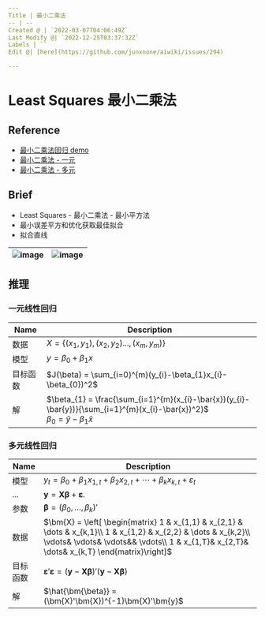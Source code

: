 ```yaml
---
Title | 最小二乘法
-- | --
Created @ | `2022-03-07T04:06:49Z`
Last Modify @| `2022-12-25T03:37:32Z`
Labels | ``
Edit @| [here](https://github.com/junxnone/aiwiki/issues/294)

---
```

# Least Squares 最小二乘法 

## Reference
- [最小二乘法回归 demo](https://phet.colorado.edu/sims/html/least-squares-regression/latest/least-squares-regression_en.html)
- [最小二乘法 - 一元](https://otexts.com/fppcn/least-squares.html)
- [最小二乘法 - 多元](https://otexts.com/fppcn/regression-matrices.html)

## Brief
- Least Squares - 最小二乘法 - 最小平方法
- 最小误差平方和优化获取最佳拟合
- 拟合直线


![image](https://user-images.githubusercontent.com/2216970/156966154-4eabd265-57ec-4b1b-9c2a-1e4f06653a2e.png) | ![image](https://user-images.githubusercontent.com/2216970/156966278-ac6d0421-9694-4265-a602-aebbbe7b963a.png)
-- | --

## 推理

### 一元线性回归

Name | Description
-- | --
数据 | $X = \left\{(x_{1}, y_{1}), (x_{2}, y_{2})..., (x_{m}, y_{m})\right\}$
模型 |  $y = \beta_{0} + \beta_{1}x$
目标函数 | $J(\beta) = \sum_{i=0}^{m}(y_{i}-\beta_{1}x_{i}-\beta_{0})^2$
解 | $\beta_{1} = \frac{\sum_{i=1}^{m}(x_{i}-\bar{x})(y_{i}-\bar{y})}{\sum_{i=1}^{m}(x_{i}-\bar{x})^2}$ <br> $\beta_{0} = \bar{y}-\beta_{1}\bar{x}$


### 多元线性回归

Name | Description
-- | --
模型 | $y_{t} = \beta_{0} + \beta_{1} x_{1,t} + \beta_{2} x_{2,t} + \cdots +  \beta_{k} x_{k,t} + \varepsilon_{t}$
... | $\bm{y} = \bm{X}\bm{\beta} + \bm{\varepsilon}.$
参数 | $\bm{\beta} = (\beta_{0},\dots,\beta_{k})'$
数据 | $\bm{X} = \left[     \begin{matrix}       1 & x_{1,1} & x_{2,1} & \dots & x_{k,1}\\       1 & x_{1,2} & x_{2,2} & \dots & x_{k,2}\\       \vdots& \vdots& \vdots&& \vdots\\       1 & x_{1,T}& x_{2,T}& \dots& x_{k,T}     \end{matrix}\right]$
目标函数 | $\bm{\varepsilon}'\bm{\varepsilon} = (\bm{y} - \bm{X}\bm{\beta})'(\bm{y} - \bm{X}\bm{\beta})$
解 | $\hat{\bm{\beta}} = (\bm{X}'\bm{X})^{-1}\bm{X}'\bm{y}$



